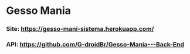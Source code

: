 # Gesso Mania
### Site: https://gesso-mani-sistema.herokuapp.com/
### API: https://github.com/G-droidBr/Gesso-Mania---Back-End
